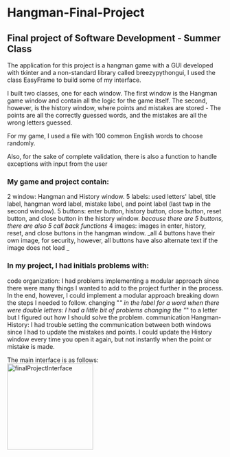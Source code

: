 # Hangman-Final-Project

## Final project of Software Development - Summer Class

The application for this project is a hangman game with a GUI developed with tkinter and a non-standard library called breezypythongui, I used the class EasyFrame to build some of my interface. 

I built two classes, one for each window. The first window is the Hangman game window and contain all the logic for the game itself. The second, however, is the history window, where points and mistakes are stored - The points are all the correctly guessed words, and the mistakes are all the wrong letters guessed.

For my game, I used a file with 100 common English words to choose randomly.

Also, for the sake of complete validation, there is also a function to handle exceptions with input from the user

### My game and project contain:
2 window: Hangman and History window.
5 labels: used letters' label, title label, hangman word label, mistake label, and point label (last twp in the second window).
5 buttons: enter button, history button, close button, reset button, and close button in the history window.
_because there are 5 buttons, there are also 5 call back functions_
4 images: images in enter, history, reset, and close buttons in the hangman window.
_all 4 buttons have their own image, for security, however, all buttons have also alternate text if the image does not load _

### In my project, I had initials problems with:
code organization: I had problems implementing a modular approach since there were many things I wanted to add to the project further in the process. In the end, however, I could implement a modular approach breaking down the steps I needed to follow.
changing "_" in the label for a word when there were double letters: I had a little bit of problems changing the "_" to a letter but I figured out how I should solve the problem.
communication Hangman-History: I had trouble setting the communication between both windows since I had to update the mistakes and points. I could update the History window every time you open it again, but not instantly when the point or mistake is made.

The main interface is as follows:
<br><img alt="finalProjectInterface" width="200" height="auto" src="https://github.com/user-attachments/assets/c0ece5e0-cb1e-4611-9aa0-76db80b7d8b4">
